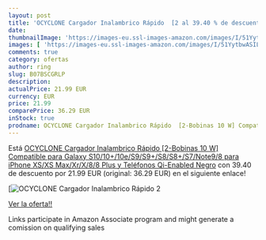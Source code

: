```yaml
---
layout: post
title: 'OCYCLONE Cargador Inalambrico Rápido  [2 al 39.40 % de descuento'
date: 
thumbnailImage: 'https://images-eu.ssl-images-amazon.com/images/I/51YytbwASIL._SL200_.jpg'
images: [ 'https://images-eu.ssl-images-amazon.com/images/I/51YytbwASIL._SL200_.jpg' ]
comments: true
category: ofertas
author: ring
slug: B07BSCGRLP
description:
actualPrice: 21.99 EUR
currency: EUR
price: 21.99
comparePrice: 36.29 EUR
inStock: true
prodname: OCYCLONE Cargador Inalambrico Rápido  [2-Bobinas 10 W] Compatible para Galaxy S10/10+/10e/S9/S9+/S8/S8+/S7/Note9/8  para iPhone XS/XS Max/Xr/X/8/8 Plus y Teléfonos Qi-Enabled  Negro
---
```


Está [OCYCLONE Cargador Inalambrico Rápido  [2-Bobinas 10 W] Compatible para Galaxy S10/10+/10e/S9/S9+/S8/S8+/S7/Note9/8  para iPhone XS/XS Max/Xr/X/8/8 Plus y Teléfonos Qi-Enabled  Negro](https://www.amazon.es/dp/B07BSCGRLP/?tag=tolees-21) con 39.40 de descuento por 21.99 EUR (original: 36.29 EUR) en el siguiente enlace!

[![OCYCLONE Cargador Inalambrico Rápido  [2](https://images-eu.ssl-images-amazon.com/images/I/51YytbwASIL._SL200_.jpg)](https://www.amazon.es/dp/B07BSCGRLP/?tag=tolees-21)

[Ver la oferta!!](https://www.amazon.es/dp/B07BSCGRLP/?tag=tolees-21)

Links participate in Amazon Associate program and might generate a comission on qualifying sales


